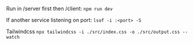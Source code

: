 Run in /server first then /client:
`npm run dev`

If another service listening on port:
`lsof -i :<port> -S`

Tailwindcss
`npx tailwindcss -i ./src/index.css -o ./src/output.css --watch`
